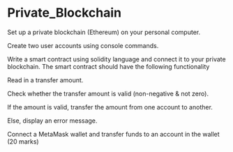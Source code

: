 # Private_Blockchain
Set up a private blockchain (Ethereum) on your personal computer. 

 Create two user accounts using console commands.

 Write a smart contract using solidity language and connect it to your private blockchain. The smart contract should have the following functionality

 Read in a transfer amount.

Check whether the transfer amount is valid (non-negative & not zero).

If the amount is valid, transfer the amount from one account to another.

Else, display an error message.

 Connect a MetaMask wallet and transfer funds to an account in the wallet (20 marks)

